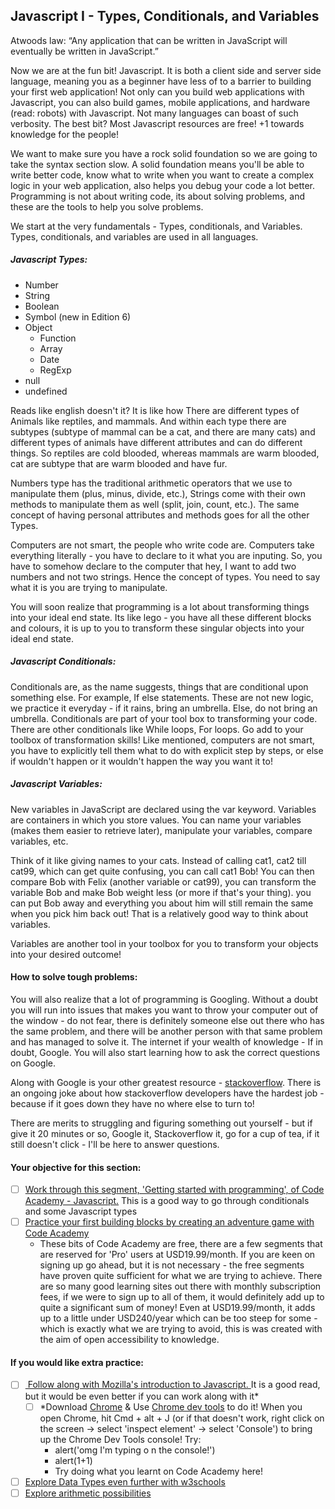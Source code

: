 ## Javascript I -  Types, Conditionals, and Variables

Atwoods law: “Any application that can be written in JavaScript will eventually be written in JavaScript.”

Now we are at the fun bit! Javascript. It is both a client side and server side language, meaning you as a beginner have less of to a barrier to building your first web application! Not only can you build web applications with Javascript, you can also build games, mobile applications, and hardware (read: robots) with Javascript. Not many languages can boast of such verbosity. The best bit? Most Javascript resources are free! +1 towards knowledge for the people!

We want to make sure you have a rock solid foundation so we are going to take the syntax section slow. A solid foundation means you'll be able to write better code, know what to write when you want to create a complex logic in your web application, also helps you debug your code a lot better. Programming is not about writing code, its about solving problems, and these are the tools to help you solve problems.

We start at the very fundamentals - Types, conditionals, and Variables. Types, conditionals, and variables are used in all languages.

##### Javascript Types:
- Number
- String
- Boolean
- Symbol (new in Edition 6)
- Object
  - Function
  - Array
  - Date
  - RegExp
- null
- undefined

Reads like english doesn't it? It is like how There are different types of Animals like reptiles, and mammals. And within each type there are subtypes (subtype of mammal can be a cat, and there are many cats) and different types of animals have different attributes and can do different things. So reptiles are cold blooded, whereas mammals are warm blooded, cat are subtype that are warm blooded and have fur.

Numbers type has the traditional arithmetic operators that we use to manipulate them (plus, minus, divide, etc.), Strings come with their own methods to manipulate them as well (split, join, count, etc.). The same concept of having personal attributes and methods goes for all the other Types.

Computers are not smart, the people who write code are. Computers take everything literally - you have to declare to it what you are inputing. So, you have to somehow declare to the computer that hey, I want to add two numbers and not two strings. Hence the concept of types. You need to say what it is you are trying to manipulate.

You will soon realize that programming is a lot about transforming things into your ideal end state. Its like lego - you have all these different blocks and colours, it is up to you to transform these singular objects into your ideal end state.

##### Javascript Conditionals:

Conditionals are, as the name suggests, things that are conditional upon something else. For example, If else statements. These are not new logic, we practice it everyday - if it rains, bring an umbrella. Else, do not bring an umbrella. Conditionals are part of your tool box to transforming your code. There are other conditionals like While loops, For loops. Go add to your toolbox of transformation skills! Like mentioned, computers are not smart, you have to explicitly tell them what to do with explicit step by steps, or else if wouldn't happen or it wouldn't happen the way you want it to!


##### Javascript Variables:
New variables in JavaScript are declared using the var keyword. Variables are containers in which you store values. You can name your variables (makes them easier to retrieve later), manipulate your variables, compare variables, etc.  

Think of it like giving names to your cats. Instead of calling cat1, cat2 till cat99, which can get quite confusing, you can call cat1 Bob! You can then compare Bob with Felix (another variable or cat99), you can transform the variable Bob and make Bob weight less (or more if that's your thing). you can put Bob away and everything you about him will still remain the same when you pick him back out! That is a relatively good way to think about variables.

Variables are another tool in your toolbox for you to transform your objects into your desired outcome!

#### How to solve tough problems:
You will also realize that a lot of programming is Googling. Without a doubt you will run into issues that makes you want to throw your computer out of the window - do not fear, there is definitely someone else out there who has the same problem, and there will be another person with that same problem and has managed to solve it. The internet if your wealth of knowledge - If in doubt, Google. You will also start learning how to ask the correct questions on Google.

Along with Google is your other greatest resource - [stackoverflow](http://stackoverflow.com/). There is an ongoing joke about how stackoverflow developers have the hardest job - because if it goes down they have no where else to turn to!

There are merits to struggling and figuring something out yourself - but if give it 20 minutes or so, Google it, Stackoverflow it, go for a cup of tea, if it still doesn't click - I'll be here to answer questions.

#### Your objective for this section:
- [ ] [Work through this segment, 'Getting started with programming', of Code Academy - Javascript.](https://www.codecademy.com/courses/getting-started-v2/0/1?curriculum_id=506324b3a7dffd00020bf661) This is a good way to go through conditionals and some Javascript types
- [ ] [Practice your first building blocks by creating an adventure game with Code Academy](https://www.codecademy.com/courses/javascript-beginner-en-x9DnD/0/1?curriculum_id=506324b3a7dffd00020bf661)
  - These bits of Code Academy are free, there are a few segments that are reserved for 'Pro' users at USD19.99/month. If you are keen on signing up go ahead, but it is not necessary - the free segments have proven quite sufficient for what we are trying to achieve. There are so many good learning sites out there with monthly subscription fees, if we were to sign up to all of them, it would definitely add up to quite a significant sum of money! Even at USD19.99/month, it adds up to a little under USD240/year which can be too steep for some - which is exactly what we are trying to avoid, this is was created with the aim of open accessibility to knowledge.

#### If you would like extra practice:

- [ ] [ Follow along with Mozilla's introduction to Javascript. ](https://developer.mozilla.org/en-US/docs/Web/JavaScript/A_re-introduction_to_JavaScript) It is a good read, but it would be even better if you can work along with it*
    - [ ] *Download [Chrome](https://support.google.com/chrome/answer/95346?hl=en-GB&ref_topic=14660) & Use [Chrome dev tools](https://developer.chrome.com/devtools) to do it!
       When you open Chrome, hit Cmd + alt + J (or if that doesn't work, right click on the screen -> select 'inspect element' -> select 'Console') to bring up the Chrome Dev Tools console! Try:
        - alert('omg I'm typing o n the console!')
        - alert(1+1)
        -  Try doing what you learnt on Code Academy here!
- [ ] [Explore Data Types even further with w3schools](http://www.w3schools.com/js/js_datatypes.asp)
- [ ] [Explore arithmetic possibilities](http://www.w3schools.com/js/js_arithmetic.asp)       
